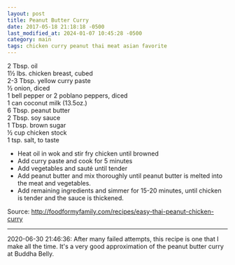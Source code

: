 ```yaml
---
layout: post
title: Peanut Butter Curry
date: 2017-05-18 21:18:18 -0500
last_modified_at: 2024-01-07 10:45:28 -0500
category: main
tags: chicken curry peanut thai meat asian favorite
---
```

2 Tbsp. oil  
1½ lbs. chicken breast, cubed  
2-3 Tbsp. yellow curry paste  
½ onion, diced  
1 bell pepper or 2 poblano peppers, diced  
1 can coconut milk (13.5oz.)  
6 Tbsp. peanut butter  
2 Tbsp. soy sauce  
1 Tbsp. brown sugar  
½ cup chicken stock  
1 tsp. salt, to taste  

  * Heat oil in wok and stir fry chicken until browned
  * Add curry paste and cook for 5 minutes
  * Add vegetables and sauté until tender
  * Add peanut butter and mix thoroughly until peanut butter is melted into the meat and vegetables.
  * Add remaining ingredients and simmer for 15-20 minutes, until chicken is tender and the sauce is thickened.


Source: <http://foodformyfamily.com/recipes/easy-thai-peanut-chicken-curry>

---

2020-06-30 21:46:36: After many failed attempts, this recipe is one that I make all
the time. It's a very good approximation of the peanut butter curry at Buddha Belly.
